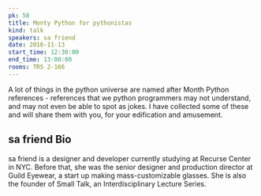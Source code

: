 ```yaml
---
pk: 58
title: Monty Python for pythonistas
kind: talk
speakers: sa friend
date: 2016-11-13
start_time: 12:30:00
end_time: 13:00:00
rooms: TRS 2-166
---
```


A lot of things in the python universe are named after Month Python references - references that we python programmers may not understand, and may not even be able to spot as jokes.  I have collected some of these and will share them with you, for your edification and amusement.

## sa friend Bio

sa friend is a designer and developer currently studying at Recurse Center in NYC. Before that, she was the senior designer and production director at Guild Eyewear,  a start up making mass-customizable glasses.  She is also the founder of Small Talk, an Interdisciplinary Lecture Series.